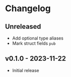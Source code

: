 # Changelog

## Unreleased

* Add optional type aliases
* Mark struct fields `pub`

## v0.1.0 - 2023-11-22

* Initial release
